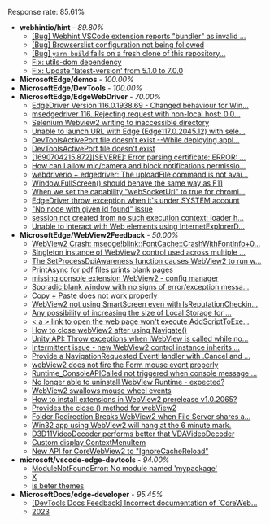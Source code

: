 Response rate: 85.61%

* **webhintio/hint** - _89.80%_
  * [[Bug] Webhint VSCode extension reports "bundler" as invalid ...](https://github.com/webhintio/hint/issues/5563)
  * [[Bug] Browserslist configuration not being followed](https://github.com/webhintio/hint/issues/5556)
  * [[Bug] `yarn build` fails on a fresh clone of this repository...](https://github.com/webhintio/hint/issues/5657)
  * [Fix: utils-dom dependency](https://github.com/webhintio/hint/pull/5564)
  * [Fix: Update 'latest-version' from 5.1.0 to 7.0.0](https://github.com/webhintio/hint/pull/5471)
* **MicrosoftEdge/demos** - _100.00%_
* **MicrosoftEdge/DevTools** - _100.00%_
* **MicrosoftEdge/EdgeWebDriver** - _70.00%_
  * [EdgeDriver Version 116.0.1938.69 - Changed behaviour for Win...](https://github.com/MicrosoftEdge/EdgeWebDriver/issues/115)
  * [msedgedriver 116. Rejecting request with non-local host: 0.0...](https://github.com/MicrosoftEdge/EdgeWebDriver/issues/114)
  * [Selenium Webview2 writing to inaccessible directory](https://github.com/MicrosoftEdge/EdgeWebDriver/issues/112)
  * [Unable to launch URL with Edge (Edge117.0.2045.12) with sele...](https://github.com/MicrosoftEdge/EdgeWebDriver/issues/111)
  * [DevToolsActivePort file doesn't exist --While deploying appl...](https://github.com/MicrosoftEdge/EdgeWebDriver/issues/108)
  * [DevToolsActivePort file doesn't exist](https://github.com/MicrosoftEdge/EdgeWebDriver/issues/101)
  * [[1690704215.872][SEVERE]: Error parsing certificate: ERROR: ...](https://github.com/MicrosoftEdge/EdgeWebDriver/issues/99)
  * [How can I allow mic/camera and block notifications permissio...](https://github.com/MicrosoftEdge/EdgeWebDriver/issues/98)
  * [webdriverio + edgedriver: The uploadFile command is not avai...](https://github.com/MicrosoftEdge/EdgeWebDriver/issues/97)
  * [Window.FullScreen()  should behave the same way as F11](https://github.com/MicrosoftEdge/EdgeWebDriver/issues/107)
  * [When we set the capability "webSocketUrl" to true for chromi...](https://github.com/MicrosoftEdge/EdgeWebDriver/issues/103)
  * [EdgeDriver throw exception when it's under SYSTEM account](https://github.com/MicrosoftEdge/EdgeWebDriver/issues/100)
  * ["No node with given id found" issue](https://github.com/MicrosoftEdge/EdgeWebDriver/issues/96)
  * [session not created from no such execution context: loader h...](https://github.com/MicrosoftEdge/EdgeWebDriver/issues/95)
  * [Unable to interact with Web elements using InternetExplorerD...](https://github.com/MicrosoftEdge/EdgeWebDriver/issues/91)
* **MicrosoftEdge/WebView2Feedback** - _50.00%_
  * [WebView2 Crash: msedge!blink::FontCache::CrashWithFontInfo+0...](https://github.com/MicrosoftEdge/WebView2Feedback/issues/3783)
  * [Singleton instance of WebView2 control used across multiple ...](https://github.com/MicrosoftEdge/WebView2Feedback/issues/3782)
  * [The SetProcessDpiAwareness function causes WebView2 to run w...](https://github.com/MicrosoftEdge/WebView2Feedback/issues/3781)
  * [PrintAsync for pdf files prints blank pages](https://github.com/MicrosoftEdge/WebView2Feedback/issues/3779)
  * [missing console extension WebView2 - config manager](https://github.com/MicrosoftEdge/WebView2Feedback/issues/3778)
  * [Sporadic blank window with no signs of error/exception messa...](https://github.com/MicrosoftEdge/WebView2Feedback/issues/3776)
  * [Copy + Paste does not work properly](https://github.com/MicrosoftEdge/WebView2Feedback/issues/3775)
  * [WebView2 not using SmartScreen even with IsReputationCheckin...](https://github.com/MicrosoftEdge/WebView2Feedback/issues/3774)
  * [Any possibility of increasing the size of Local Storage for ...](https://github.com/MicrosoftEdge/WebView2Feedback/issues/3773)
  * [< a > link to open the web page won't execute AddScriptToExe...](https://github.com/MicrosoftEdge/WebView2Feedback/issues/3759)
  * [How to close webView2 after using Navigate()](https://github.com/MicrosoftEdge/WebView2Feedback/issues/3754)
  * [Unity API: Throw exceptions when IWebView is called while no...](https://github.com/MicrosoftEdge/WebView2Feedback/issues/3746)
  * [Intermittent issue - new WebView2 control instance inherits ...](https://github.com/MicrosoftEdge/WebView2Feedback/issues/3745)
  * [Provide a NavigationRequested EventHandler with .Cancel and ...](https://github.com/MicrosoftEdge/WebView2Feedback/issues/3741)
  * [webView2 does not fire the Form mouse event properly](https://github.com/MicrosoftEdge/WebView2Feedback/issues/3740)
  * [Runtime_ConsoleAPICalled not triggered when console message ...](https://github.com/MicrosoftEdge/WebView2Feedback/issues/3784)
  * [No longer able to uninstall WebView Runtime - expected?](https://github.com/MicrosoftEdge/WebView2Feedback/issues/3780)
  * [WebView2 swallows mouse wheel events](https://github.com/MicrosoftEdge/WebView2Feedback/issues/3769)
  * [How to install extensions in WebView2 prerelease v1.0.2065?](https://github.com/MicrosoftEdge/WebView2Feedback/issues/3766)
  * [Provides the close () method for webView2](https://github.com/MicrosoftEdge/WebView2Feedback/issues/3761)
  * [Folder Redirection Breaks WebView2 when File Server shares a...](https://github.com/MicrosoftEdge/WebView2Feedback/issues/3756)
  * [Win32 app using WebView2 will hang at the 6 minute mark.](https://github.com/MicrosoftEdge/WebView2Feedback/issues/3753)
  * [D3D11VideoDecoder performs better that VDAVideoDecoder](https://github.com/MicrosoftEdge/WebView2Feedback/issues/3751)
  * [Custom display ContextMenuItem](https://github.com/MicrosoftEdge/WebView2Feedback/issues/3735)
  * [New API for CoreWebView2 to "IgnoreCacheReload"](https://github.com/MicrosoftEdge/WebView2Feedback/issues/3734)
* **microsoft/vscode-edge-devtools** - _94.00%_
  * [ModuleNotFoundError: No module named 'mypackage'](https://github.com/microsoft/vscode-edge-devtools/issues/1735)
  * [X](https://github.com/microsoft/vscode-edge-devtools/issues/1734)
  * [is beter themes](https://github.com/microsoft/vscode-edge-devtools/issues/1733)
* **MicrosoftDocs/edge-developer** - _95.45%_
  * [[DevTools Docs Feedback] Incorrect documentation of `CoreWeb...](https://github.com/MicrosoftDocs/edge-developer/issues/2837)
  * [2023](https://github.com/MicrosoftDocs/edge-developer/issues/2836)